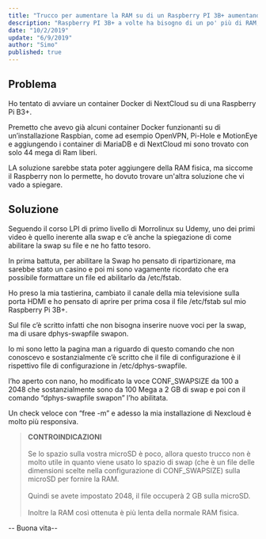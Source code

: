 ```yaml
---
title: "Trucco per aumentare la RAM su di un Raspberry PI 3B+ aumentando la Swap"
description: "Raspberry PI 3B+ a volte ha bisogno di un po' più di RAM, con questo post voglio mostrarvi come fare trimite la Swap."
date: "10/2/2019"
update: "6/9/2019"
author: "Simo"
published: true
---
```


## Problema

Ho tentato di avviare un container Docker di NextCloud su di una Raspberry Pi B3+.

Premetto che avevo già alcuni container Docker funzionanti su di un’installazione Raspbian, come ad esempio OpenVPN, Pi-Hole e MotionEye e aggiungendo i container di MariaDB e di NextCloud mi sono trovato con solo 44 mega di Ram liberi.

LA soluzione sarebbe stata poter aggiungere della RAM fisica, ma siccome il Raspberry non lo permette, ho dovuto trovare un'altra soluzione che vi vado a spiegare.

## Soluzione

Seguendo il corso LPI di primo livello di Morrolinux su Udemy, uno dei primi video è quello inerente alla swap e c’è anche la spiegazione di come abilitare la swap su file e ne ho fatto tesoro.

In prima battuta, per abilitare la Swap ho pensato di ripartizionare, ma sarebbe stato un casino e poi mi sono vagamente ricordato che era possibile formattare un file ed abilitarlo da /etc/fstab.

Ho preso la mia tastierina, cambiato il canale della mia televisione sulla porta HDMI e ho pensato di aprire per prima cosa il file /etc/fstab sul mio Raspberry Pi 3B+.

Sul file c’è scritto infatti che non bisogna inserire nuove voci per la swap, ma di usare dphys-swapfile swapon.

Io mi sono letto la pagina man a riguardo di questo comando che non conoscevo e sostanzialmente c’è scritto che il file di configurazione è il rispettivo file di configurazione in /etc/dphys-swapfile.

l’ho aperto con nano, ho modificato la voce CONF_SWAPSIZE da 100 a 2048 che sostanzialmente sono da 100 Mega a 2 GB di swap e poi con il comando “dphys-swapfile swapon” l’ho abilitata.

Un check veloce con “free -m” e adesso la mia installazione di Nexcloud è molto più responsiva.

>**CONTROINDICAZIONI**<br><br>
>Se lo spazio sulla vostra microSD è poco, allora questo trucco non è molto utile in quanto viene usato lo spazio di swap (che è un file delle dimensioni scelte nella configurazione di CONF_SWAPSIZE) sulla microSD per fornire la RAM.<br><br>
>Quindi se avete impostato 2048, il file occuperà 2 GB sulla microSD.<br><br>
>Inoltre la RAM così ottenuta è più lenta della normale RAM fisica.


-- Buona vita--
